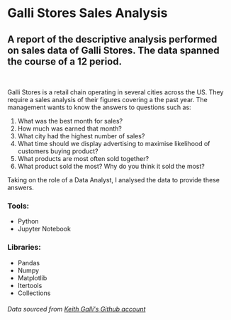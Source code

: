 # Galli Stores Sales Analysis

## A report of the descriptive analysis performed on sales data of Galli Stores. The data spanned the course of a 12 period.
<br>

Galli Stores is a retail chain operating in several cities across the US. They require a sales analysis of their figures covering a the past year. The management wants to know the answers to questions such as:
1. What was the best month for sales? 
2. How much was earned that month?
3. What city had the highest number of sales?
4. What time should we display advertising to maximise likelihood of customers buying product?
5. What products are most often sold together?
6. What product sold the most? Why do you think it sold the most?

 Taking on the role of a Data Analyst, I analysed the data to provide these answers. 



### Tools:
* Python
* Jupyter Notebook

### Libraries:
* Pandas
* Numpy
* Matplotlib
* Itertools
* Collections






###### Data sourced from [Keith Galli's Github account](https://github.com/KeithGalli/Pandas-Data-Science-Tasks/tree/master/SalesAnalysis/Sales_Data)


